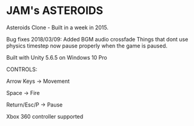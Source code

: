 # JAM's ASTEROIDS
Asteroids Clone - Built in a week in 2015.

Bug fixes 2018/03/09:
Added BGM audio crossfade
Things that dont use physics timestep now pause properly when the game is paused.

Built with Unity 5.6.5 on Windows 10 Pro

CONTROLS:

Arrow Keys -> Movement

Space -> Fire

Return/Esc/P -> Pause

Xbox 360 controller supported
